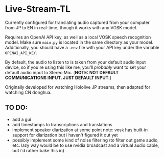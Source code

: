 # Live-Stream-TL
Currently configured for translating audio captured from your computer from JP to EN in real-time, though it works with any VOSK model. 

Requires an OpenAI API key, as well as a local VOSK speech recognition model. 
Make sure `main.py` is located in the same directory as your model. Additionally, you should have a `.env` file with your API key under the variable `OPENAI_API_KEY`. 

By default, the audio to listen to is taken from your default audio input device, so if you're using this like me, you'll *probably* want to set your default audio input to Stereo Mix. (**NOTE: NOT DEFAULT COMMUNICATIONS INPUT. JUST DEFAULT INPUT.**) 

Originally developed for watching Hololive JP streams, then adapted for watching CN donghua. 


## TO DO:

- add a gui
- add timestamps to transcriptions and translations
- implement speaker diarization at some point 
  note: vosk has built-in support for diarization but i haven't figured it out yet
- possibly implement some kind of noise filtering (to filter out game audio, etc. lazy way would be to use nvidia broadcast and a virtual audio cable, but i'd rather bake this in) 
